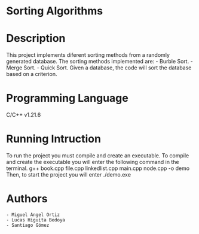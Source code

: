 # Sorting Algorithms

# Description
This project implements diferent sorting methods from a randomly generated database. 
The sorting methods implemented are: 
    - Burble Sort.
    - Merge Sort.
    - Quick Sort.
Given a database, the code will sort the database based on a criterion.

# Programming Language
C/C++ v1.21.6

# Running Intruction
To run the project you must compile and create an executable.
To compile and create the executable you will enter the following command in the terminal.
    g++ book.cpp file.cpp linkedlist.cpp main.cpp node.cpp -o demo
Then, to start the project you will enter ./demo.exe

# Authors
    - Miguel Ángel Ortiz
    - Lucas Higuita Bedoya
    - Santiago Gómez